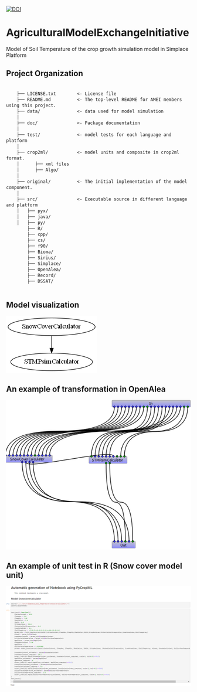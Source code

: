 [![DOI](https://zenodo.org/badge/DOI/10.5281/zenodo.4292231.svg)](https://doi.org/10.5281/zenodo.4292231)


AgriculturalModelExchangeInitiative
==============================

Model of Soil Temperature of the crop growth simulation model in Simplace Platform

Project Organization
--------------------

```

    ├── LICENSE.txt        <- License file
    ├── README.md          <- The top-level README for AMEI members using this project.
    ├── data/              <- data used for model simulation
    │
    ├── doc/               <- Package documentation
    │
    ├── test/              <- model tests for each language and platform
    │
    ├── crop2ml/           <- model units and composite in crop2ml format.
    │      ├── xml files
    │      ├── Algo/
    │
    ├── original/          <- The initial implementation of the model component.
    │
    ├── src/               <- Executable source in different language and platform
    │   ├── pyx/
    │   ├── java/
    │   ├── py/
        ├── R/
        ├── cpp/
        ├── cs/
        ├── f90/
        ├── Bioma/
        ├── Sirius/
        ├── Simplace/
        ├── OpenAlea/
        ├── Record/
        ├── DSSAT/
   
```

Model visualization
-------------------
![](doc/images/SoilTemperature.png)

An example of transformation in OpenAlea
----------------------------------------

![](doc/images/openalea_workflow.png)



An example of unit test in R (Snow cover model unit)
------------------------------------------------

![](doc/images/snow_notebook.png)

